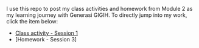I use this repo to post my class activities and homework from Module 2 as my learning journey with Generasi GIGIH. To directly jump into my work, click the item below:
* [Class activity - Session 1](../blob/tree/master/class_activity1)
* [Homework - Session 3]